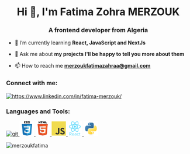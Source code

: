 <h1 align="center">Hi 👋, I'm Fatima Zohra MERZOUK</h1>
<h3 align="center">A frontend developer from Algeria</h3>

<!--- 🔭 I was enrolled in [Re:coded Frontend Bootcamp](https://www.re-coded.com/bootcamps/frontend-bootcamp)-->

- 🌱 I’m currently learning **React, JavaScript and NextJs**

<!---- 👯 I’m looking to collaborate on **blending my AI expertise with web development to create more intuitive and user-friendly interfaces.**

- 🤝 I’m looking for help with **conquering the problem of fake news and misinformation**-->

- 💬 Ask me about **my projects I'll be happy to tell you more about them**

- 📫 How to reach me **merzoukfatimazahraa@gmail.com**

<h3 align="left">Connect with me:</h3>
<p align="left">
<a href="https://linkedin.com/in/https://www.linkedin.com/in/fatima-merzouk/" target="blank"><img align="center" src="https://raw.githubusercontent.com/rahuldkjain/github-profile-readme-generator/master/src/images/icons/Social/linked-in-alt.svg" alt="https://www.linkedin.com/in/fatima-merzouk/" height="30" width="40" /></a>
</p>

<h3 align="left">Languages and Tools:</h3>
<p align="left">
 <a href="https://git-scm.com/" target="_blank" rel="noreferrer">
<img src="https://www.vectorlogo.zone/logos/git-scm/git-scm-icon.svg" alt="git" width="40" height="40"/>
</a>
 <a href="https://www.w3schools.com/css/" target="_blank" rel="noreferrer"> 
<img src="https://raw.githubusercontent.com/devicons/devicon/master/icons/css3/css3-original-wordmark.svg" alt="css3" width="40" height="40"/>
 </a>
 <a href="https://www.w3.org/html/" target="_blank" rel="noreferrer"> <img src="https://raw.githubusercontent.com/devicons/devicon/master/icons/html5/html5-original-wordmark.svg" alt="html5" width="40" height="40"/> 
 </a>
<a href="https://developer.mozilla.org/en-US/docs/Web/JavaScript" target="_blank" rel="noreferrer"> <img src="https://raw.githubusercontent.com/devicons/devicon/master/icons/javascript/javascript-original.svg" alt="javascript" width="40" height="40"/>
</a>
<a href="https://reactjs.org/" target="_blank" rel="noreferrer"> <img src="https://raw.githubusercontent.com/devicons/devicon/master/icons/react/react-original-wordmark.svg" alt="react" width="40" height="40"/> </a> 
<a href="https://www.python.org" target="_blank" rel="noreferrer"> <img src="https://raw.githubusercontent.com/devicons/devicon/master/icons/python/python-original.svg" alt="python" width="40" height="40"/> </a>
 </p>

<p><img align="center" src="https://github-readme-stats.vercel.app/api/top-langs?username=merzoukfatima&show_icons=true&locale=en&layout=compact" alt="merzoukfatima" /></p>
